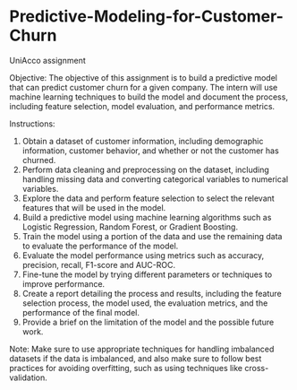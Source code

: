 # Predictive-Modeling-for-Customer-Churn
UniAcco assignment 

Objective:
The objective of this assignment is to build a predictive model that can predict customer churn for a given company. The intern will use machine learning techniques to build the model and document the process, including feature selection, model evaluation, and performance metrics.   

Instructions:   

1. Obtain a dataset of customer information, including demographic information, customer behavior, and whether or not the customer has churned.
2. Perform data cleaning and preprocessing on the dataset, including handling missing data and converting categorical variables to numerical variables.
3. Explore the data and perform feature selection to select the relevant features that will be used in the model.
4. Build a predictive model using machine learning algorithms such as Logistic Regression, Random Forest, or Gradient Boosting.
5. Train the model using a portion of the data and use the remaining data to evaluate the performance of the model.
6. Evaluate the model performance using metrics such as accuracy, precision, recall, F1-score and AUC-ROC.
7. Fine-tune the model by trying different parameters or techniques to improve performance.
8. Create a report detailing the process and results, including the feature selection process, the model used, the evaluation metrics, and the performance of the final model.
9. Provide a brief on the limitation of the model and the possible future work.

Note: Make sure to use appropriate techniques for handling imbalanced datasets if the data is imbalanced, and also make sure to follow best practices for avoiding overfitting, such as using techniques like cross-validation.
